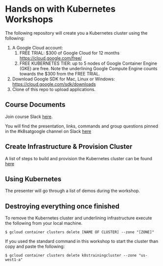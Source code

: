# Hands on with Kubernetes Workshops

The following repository will create you a Kubernetes cluster using the following:

1. A Google Cloud account:
    1. FREE TRIAL: $300 of Google Cloud for 12 months https://cloud.google.com/free/ 
    2. FREE KUBERNETES TIER: up to 5 nodes of Google Container Engine (GKE) are free. Note the underlining Google Compute Engine counts towards the $300 from the FREE TRIAL.    
2. Download Google SDK for Mac, Linux or Windows: https://cloud.google.com/sdk/downloads 
3. Clone of this repo to upload applications. 

## Course Documents

Join course Slack [here](http://54.242.94.98/). 

You will find the presentation, links, commands and group questions pinned in the #k8satgoogle channel on Slack [here](https://kismatic.slack.com/messages/C4V9PELKG/)

## Create Infrastructure & Provision Cluster

A list of steps to build and provision the Kubernetes cluster can be found [here](docs/3-build-cluster.md)

## Using Kubernetes

The presenter will go through a list of demos during the workshop.

## Destroying everything once finished

To remove the Kubernetes cluster and underlining infrastructure execute the following from your local machine.

```
$ gcloud container clusters delete [NAME OF CLUSTER] --zone "[ZONE]"

```
If you used the standard command in this workshop to start the cluster than copy and paste the following:

```
$ gcloud container clusters delete k8strainingcluster --zone "us-west1-a"
```
